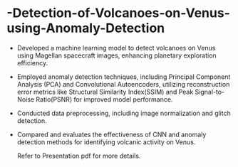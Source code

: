 # -Detection-of-Volcanoes-on-Venus-using-Anomaly-Detection

- Developed a machine learning model to detect volcanoes on Venus using Magellan spacecraft images, enhancing planetary exploration efficiency.
- Employed anomaly detection techniques, including Principal Component Analysis (PCA) and Convolutional Autoencoders, utilizing reconstruction error metrics like Structural Similarity Index(SSIM) and Peak Signal-to-Noise Ratio(PSNR) for improved model performance.
- Conducted data preprocessing, including image normalization and glitch detection.
- Compared and evaluates the effectiveness of CNN and anomaly detection methods for identifying volcanic activity on Venus.

  Refer to Presentation pdf for more details.
